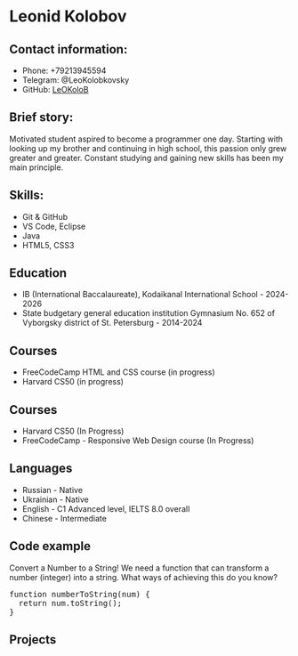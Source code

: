 # Leonid Kolobov

## Contact information:
- Phone: +79213945594
- Telegram: @LeoKolobkovsky
- GitHub: [LeOKoloB](https://github.com/LeOKoloB)

## Brief story:
Motivated student aspired to become a programmer one day. Starting with looking up my brother and continuing in high school, this passion only grew greater and greater. Constant studying and gaining new skills has been my main principle.



## Skills:
- Git & GitHub
- VS Code, Eclipse
- Java
- HTML5, CSS3

## Education
- IB (International Baccalaureate), Kodaikanal International School - 2024-2026
- State budgetary general education institution Gymnasium No. 652 of Vyborgsky district of St. Petersburg - 2014-2024

## Courses
- FreeCodeCamp HTML and CSS course (in progress)
- Harvard CS50 (in progress)


## Courses
- Harvard CS50 (In Progress)
- FreeCodeCamp - Responsive Web Design course (In Progress)
  
## Languages
- Russian - Native
- Ukrainian - Native
- English - C1 Advanced level, IELTS 8.0 overall
- Chinese - Intermediate

## Code example
Convert a Number to a String! We need a function that can transform a number (integer) into a string. What ways of achieving this do you know?

<pre>function numberToString(num) {
  return num.toString();
}</pre>

## Projects
